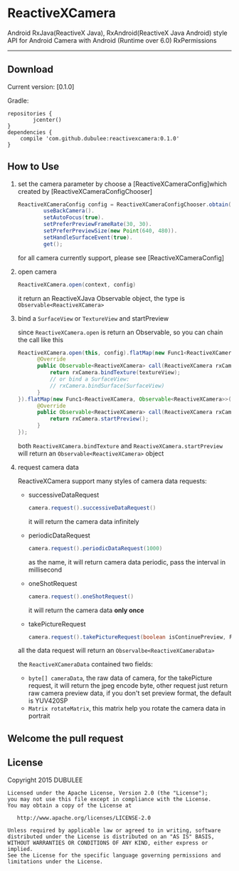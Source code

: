 # ReactiveXCamera
Android RxJava(ReactiveX Java), RxAndroid(ReactiveX Java Android) style API for Android Camera with Android (Runtime over 6.0) RxPermissions

----

Download
--------

Current version: [0.1.0]

Gradle:
```
repositories {
        jcenter()
}
dependencies {
	compile 'com.github.dubulee:reactivexcamera:0.1.0'
}
```

How to Use
-----------
1. set the camera parameter by choose a [ReactiveXCameraConfig]which created by [ReactiveXCameraConfigChooser]
	
	```Java
	ReactiveXCameraConfig config = ReactiveXCameraConfigChooser.obtain().
            useBackCamera().
            setAutoFocus(true).
            setPreferPreviewFrameRate(30, 30).
            setPreferPreviewSize(new Point(640, 480)).
            setHandleSurfaceEvent(true).
            get();
	```
	for all camera currently support, please see [ReactiveXCameraConfig]
	
2. open camera
	
	```Java
	ReactiveXCamera.open(context, config)
	```
	it return an ReactiveXJava Observable object, the type is ``Observable<ReactiveXCamera>``
	
3. bind a ``SurfaceView`` or ``TextureView`` and startPreview

	since ``ReactiveXCamera.open`` is return an Observable, so you can chain the call like this
	
	```Java
	ReactiveXCamera.open(this, config).flatMap(new Func1<ReactiveXCamera, Observable<ReactiveXCamera>>() {
          @Override
          public Observable<ReactiveXCamera> call(ReactiveXCamera rxCamera) {
              return rxCamera.bindTexture(textureView);
              // or bind a SurfaceView:
              // rxCamera.bindSurface(SurfaceView)
          }
    }).flatMap(new Func1<ReactiveXCamera, Observable<ReactiveXCamera>>() {
          @Override
          public Observable<ReactiveXCamera> call(ReactiveXCamera rxCamera) {
              return rxCamera.startPreview();
          }
    });
	```
	both ``ReactiveXCamera.bindTexture`` and ``ReactiveXCamera.startPreview`` will return an ``Observable<ReactiveXCamera>`` object
	
4. request camera data

	ReactiveXCamera support many styles of camera data requests:
	
	-  successiveDataRequest
		
		```Java
		camera.request().successiveDataRequest()
		```
		it will return the camera data infinitely
		
	- periodicDataRequest
		
		```Java
		camera.request().periodicDataRequest(1000)
		```
		as the name, it will return camera data periodic, pass the interval in millisecond
		
	- oneShotRequest
	
		```Java
		camera.request().oneShotRequest()
		```
		it will return the camera data **only once**
		
	- takePictureRequest
	
		```Java
		camera.request().takePictureRequest(boolean isContinuePreview, Func shutterAction)
		```
	all the data request will return an ``Observalbe<ReactiveXCameraData>``
	
	the ``ReactiveXCameraData`` contained two fields:
	
	- ``byte[] cameraData``, the raw data of camera, for the takePicture request, it will return the jpeg encode byte, other request just return raw camera preview data, if you don't set preview format, the default is YUV420SP
	- ``Matrix rotateMatrix``, this matrix help you rotate the camera data in portrait


Welcome the pull request
-------------------------

License
-------------------------
Copyright 2015 DUBULEE

    Licensed under the Apache License, Version 2.0 (the "License");
    you may not use this file except in compliance with the License.
    You may obtain a copy of the License at

       http://www.apache.org/licenses/LICENSE-2.0

    Unless required by applicable law or agreed to in writing, software
    distributed under the License is distributed on an "AS IS" BASIS,
    WITHOUT WARRANTIES OR CONDITIONS OF ANY KIND, either express or implied.
    See the License for the specific language governing permissions and
    limitations under the License.
